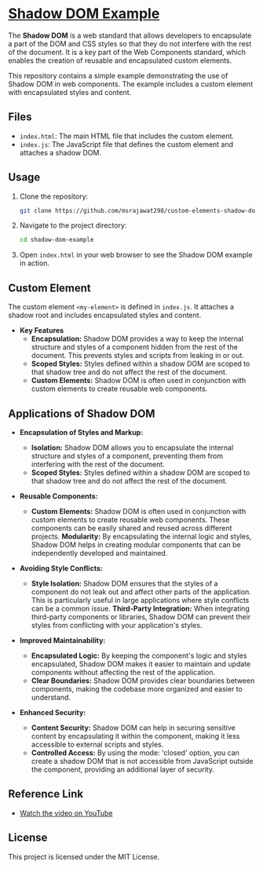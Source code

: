 # [Shadow DOM Example](https://youtu.be/7Tok22qxPzQ?si=gsCPyuUGqeYAcYy7)

The **Shadow DOM** is a web standard that allows developers to encapsulate a part of the DOM and CSS styles so that they do not interfere with the rest of the document. It is a key part of the Web Components standard, which enables the creation of reusable and encapsulated custom elements.

This repository contains a simple example demonstrating the use of Shadow DOM in web components. The example includes a custom element with encapsulated styles and content.

## Files

- `index.html`: The main HTML file that includes the custom element.
- `index.js`: The JavaScript file that defines the custom element and attaches a shadow DOM.

## Usage

1. Clone the repository:
    ```sh
    git clone https://github.com/msrajawat298/custom-elements-shadow-dom
    ```

2. Navigate to the project directory:
    ```sh
    cd shadow-dom-example
    ```

3. Open `index.html` in your web browser to see the Shadow DOM example in action.

## Custom Element

The custom element `<my-element>` is defined in `index.js`. It attaches a shadow root and includes encapsulated styles and content.

- **Key Features**
    - **Encapsulation:** Shadow DOM provides a way to keep the internal structure and styles of a component hidden from the rest of the document. This prevents styles and scripts from leaking in or out.
    - **Scoped Styles:** Styles defined within a shadow DOM are scoped to that shadow tree and do not affect the rest of the document.
    - **Custom Elements:** Shadow DOM is often used in conjunction with custom elements to create reusable web components.


## Applications of Shadow DOM
- **Encapsulation of Styles and Markup:**

    - **Isolation:** Shadow DOM allows you to encapsulate the internal structure and styles of a component, preventing them from interfering with the rest of the document.
    - **Scoped Styles:** Styles defined within a shadow DOM are scoped to that shadow tree and do not affect the rest of the document.
    
- **Reusable Components:**

    - **Custom Elements:** Shadow DOM is often used in conjunction with custom elements to create reusable web components. These components can be easily shared and reused across different projects.
    **Modularity:** By encapsulating the internal logic and styles, Shadow DOM helps in creating modular components that can be independently developed and maintained.

- **Avoiding Style Conflicts:**

    - **Style Isolation:** Shadow DOM ensures that the styles of a component do not leak out and affect other parts of the application. This is particularly useful in large applications where style conflicts can be a common issue.
    **Third-Party Integration:** When integrating third-party components or libraries, Shadow DOM can prevent their styles from conflicting with your application's styles.

- **Improved Maintainability:**

    - **Encapsulated Logic:** By keeping the component's logic and styles encapsulated, Shadow DOM makes it easier to maintain and update components without affecting the rest of the application.
    - **Clear Boundaries:** Shadow DOM provides clear boundaries between components, making the codebase more organized and easier to understand.

- **Enhanced Security:**

    - **Content Security:** Shadow DOM can help in securing sensitive content by encapsulating it within the component, making it less accessible to external scripts and styles.
    - **Controlled Access:** By using the mode: 'closed' option, you can create a shadow DOM that is not accessible from JavaScript outside the component, providing an additional layer of security.


## Reference Link
- [Watch the video on YouTube](https://youtu.be/lskQb_wZkJQ)


## License

This project is licensed under the MIT License.

